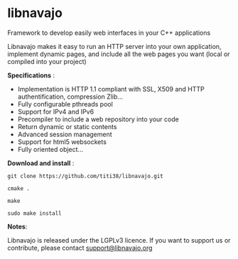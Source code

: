 # libnavajo

Framework to develop easily web interfaces in your C++ applications

Libnavajo makes it easy to run an HTTP server into your own application, implement dynamic pages, and include all the web pages you want (local or compiled into your project)


**Specifications** :

* Implementation is HTTP 1.1 compliant with SSL, X509 and HTTP authentification, compression Zlib...
* Fully configurable pthreads pool
* Support for IPv4 and IPv6
* Precompiler to include a web repository into your code
* Return dynamic or static contents 
* Advanced session management
* Support for html5 websockets
* Fully oriented object...


**Download and install** :

    git clone https://github.com/titi38/libnavajo.git

    cmake .

    make

    sudo make install


**Notes**:

Libnavajo is released under the LGPLv3 licence.
If you want to support us or contribute, please contact support@libnavajo.org
